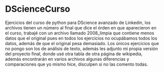 # DScienceCurso
 Ejercicios del curso de python para DScience avanzado de Linkedin, los archivos tienen un número al final que dice el órden en que aparecieron en el curso, trabajé con un archivo llamado 2008_limpia que contiene menos datos que el original pues en todos los ejercicios no ocupábamos todos los datos, además de que el original pesa demasiado. Los únicos ejercicios que no pongo son los de análisis de texto, además les adjunto mi propia versión del proyecto final, donde usé otra tabla de otra página de wikipedia, además encontrarán en varios archivos algunas diferencias y comparaciones que yo mismo hice, disculpen si no las comento todas.
